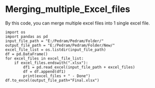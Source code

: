 # Merging_multiple_Excel_files
By this code, you can merge multiple excel files into 1 single excel file.

    import os
    import pandas as pd
    input_file_path = "E:/Pedram/Pedram/Folder/"
    output_file_path = "E:/Pedram/Pedram/Folder/New/"
    excel_file_list = os.listdir(input_file_path)
    df = pd.DataFrame()
    for excel_files in excel_file_list:
        if excel_files.endswith(".xlsx"):
            df1 = pd.read_excel(input_file_path + excel_files)
            df = df.append(df1)
            print(excel_files + " - Done")
    df.to_excel(output_file_path+"Final.xlsx")

